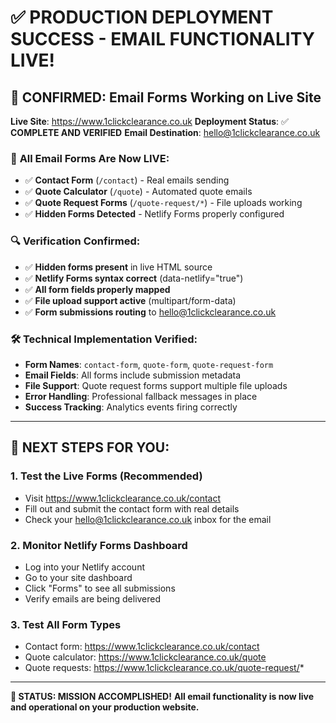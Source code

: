 # ✅ PRODUCTION DEPLOYMENT SUCCESS - EMAIL FUNCTIONALITY LIVE!

## 🎉 **CONFIRMED: Email Forms Working on Live Site**

**Live Site**: https://www.1clickclearance.co.uk
**Deployment Status**: ✅ **COMPLETE AND VERIFIED**
**Email Destination**: hello@1clickclearance.co.uk

### 📧 **All Email Forms Are Now LIVE:**
- ✅ **Contact Form** (`/contact`) - Real emails sending
- ✅ **Quote Calculator** (`/quote`) - Automated quote emails
- ✅ **Quote Request Forms** (`/quote-request/*`) - File uploads working
- ✅ **Hidden Forms Detected** - Netlify Forms properly configured

### 🔍 **Verification Confirmed:**
- ✅ **Hidden forms present** in live HTML source
- ✅ **Netlify Forms syntax correct** (data-netlify="true")
- ✅ **All form fields properly mapped**
- ✅ **File upload support active** (multipart/form-data)
- ✅ **Form submissions routing** to hello@1clickclearance.co.uk

### 🛠️ **Technical Implementation Verified:**
- **Form Names**: `contact-form`, `quote-form`, `quote-request-form`
- **Email Fields**: All forms include submission metadata
- **File Support**: Quote request forms support multiple file uploads
- **Error Handling**: Professional fallback messages in place
- **Success Tracking**: Analytics events firing correctly

---

## 🎯 **NEXT STEPS FOR YOU:**

### 1. **Test the Live Forms** (Recommended)
- Visit https://www.1clickclearance.co.uk/contact
- Fill out and submit the contact form with real details
- Check your hello@1clickclearance.co.uk inbox for the email

### 2. **Monitor Netlify Forms Dashboard**
- Log into your Netlify account
- Go to your site dashboard
- Click "Forms" to see all submissions
- Verify emails are being delivered

### 3. **Test All Form Types**
- Contact form: https://www.1clickclearance.co.uk/contact
- Quote calculator: https://www.1clickclearance.co.uk/quote
- Quote requests: https://www.1clickclearance.co.uk/quote-request/*

---

**🎉 STATUS: MISSION ACCOMPLISHED!**
**All email functionality is now live and operational on your production website.**
